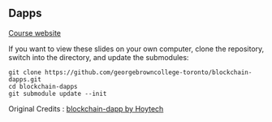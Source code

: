 ## Dapps

[Course website](https://georgrbrowncollege-toronto.github.io/blockchain-dapps/)

If you want to view these slides on your own computer, clone the repository, switch into the directory, and update the submodules:

    git clone https://github.com/georgebrowncollege-toronto/blockchain-dapps.git
    cd blockchain-dapps
    git submodule update --init

Original Credits : [blockchain-dapp by Hoytech](https://github.com/hoytech/blockchain-dapps)
